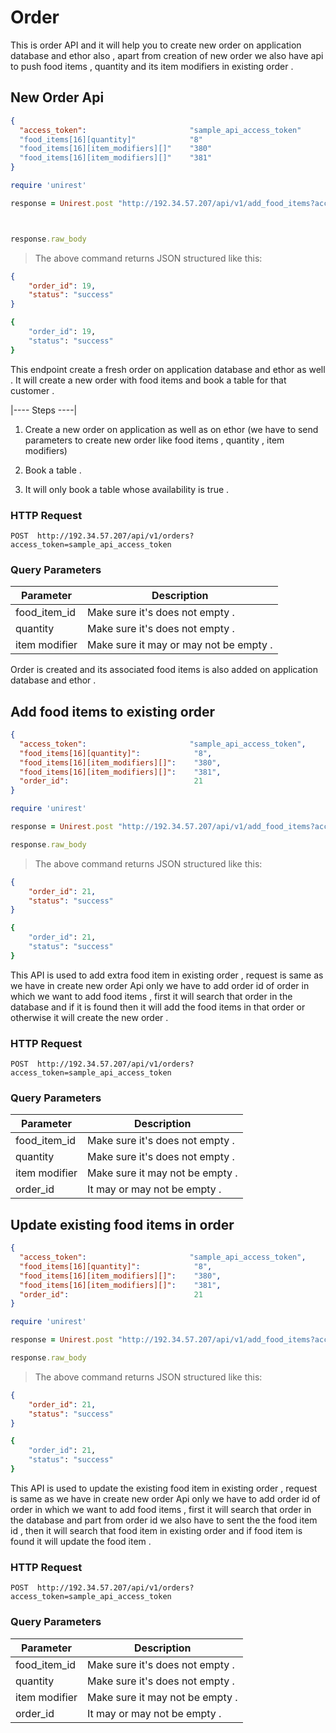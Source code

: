 # Order

This is order API and it  will help you to create new order on application database and ethor also , apart from creation of new order we also have api to push food items , quantity and its item modifiers in existing order .

## New Order Api

```json
{
  "access_token":                       "sample_api_access_token"
  "food_items[16][quantity]"            "8"
  "food_items[16][item_modifiers][]"    "380"
  "food_items[16][item_modifiers][]"    "381"
}


```

```ruby
require 'unirest'

response = Unirest.post "http://192.34.57.207/api/v1/add_food_items?access_token=sample_api_access_token", headers:{ "Accept" => "application/json" }, parameters: {"food_items"=>{"16"=>{"quantity"=>"5", "item_modifiers"=>["380", "381"]} } }



response.raw_body
```
> The above command returns JSON structured like this:

```json
{
    "order_id": 19,
    "status": "success"
}
```


```ruby
{
    "order_id": 19,
    "status": "success"
}
```

This endpoint create a fresh order on application database and ethor as well . It will create a new order with food items and book a table for that customer .

|---- Steps ----|

1.  Create a new order on application as well as on ethor  (we have to send parameters to create new order like food items ,
    quantity , item modifiers)

2.  Book a table .

3.  It will only book a table whose availability is true .


### HTTP Request

`POST  http://192.34.57.207/api/v1/orders?access_token=sample_api_access_token`

### Query Parameters

Parameter | Description
--------- | -----------
food_item_id | Make sure it's does not empty  .
quantity | Make sure it's does not empty .
item modifier | Make sure it may or may not be empty  .



<aside class="success">
Order is created and its associated  food items is also added on application database and ethor .
</aside>

## Add food items to existing order

```json
{
  "access_token":                       "sample_api_access_token",
  "food_items[16][quantity]":            "8",
  "food_items[16][item_modifiers][]":    "380",
  "food_items[16][item_modifiers][]":    "381",
  "order_id":                            21
}

```

```ruby
require 'unirest'

response = Unirest.post "http://192.34.57.207/api/v1/add_food_items?access_token=sample_api_access_token", headers:{ "Accept" => "application/json" }, parameters: {"food_items"=>{"16"=>{"quantity"=>"5", "item_modifiers"=>["380", "381"]} ,"order_id"=>"21" } }

response.raw_body
```


> The above command returns JSON structured like this:

```json
{
    "order_id": 21,
    "status": "success"
}
```


```ruby
{
    "order_id": 21,
    "status": "success"
}
```



This API is used to add extra food item in existing order , request is same as we have in create new order Api only we have to add order id of order in which we want to add food items , first it will search that order in the database and if it is found then it will add the food items in that order or otherwise it will create the new order .

### HTTP Request

`POST  http://192.34.57.207/api/v1/orders?access_token=sample_api_access_token`

### Query Parameters

Parameter | Description
--------- | -----------
food_item_id | Make sure it's does not empty  .
quantity | Make sure it's does not empty .
item modifier | Make sure it may not be empty  .
order_id | It may or may not be empty  .

## Update existing food items in order


```json
{
  "access_token":                       "sample_api_access_token",
  "food_items[16][quantity]":            "8",
  "food_items[16][item_modifiers][]":    "380",
  "food_items[16][item_modifiers][]":    "381",
  "order_id":                            21
}

```

```ruby
require 'unirest'

response = Unirest.post "http://192.34.57.207/api/v1/add_food_items?access_token=sample_api_access_token", headers:{ "Accept" => "application/json" }, parameters: {"food_items"=>{"16"=>{"quantity"=>"5", "item_modifiers"=>["380", "381"]} ,"order_id"=>"21" } }

response.raw_body
```


> The above command returns JSON structured like this:

```json
{
    "order_id": 21,
    "status": "success"
}
```


```ruby
{
    "order_id": 21,
    "status": "success"
}
```


This API is used to update the existing food item in existing order , request is same as we have in create new order Api only we have to add order id of order in which we want to add food items , first it will search that order in the database and part from order id we also have to sent the the food item id , then it will search that food item in existing order and if food item is found it will update the food item .

### HTTP Request

`POST  http://192.34.57.207/api/v1/orders?access_token=sample_api_access_token`

### Query Parameters

Parameter | Description
--------- | -----------
food_item_id | Make sure it's does not empty  .
quantity | Make sure it's does not empty .
item modifier | Make sure it may not be empty  .
order_id | It may or may not be empty  .
